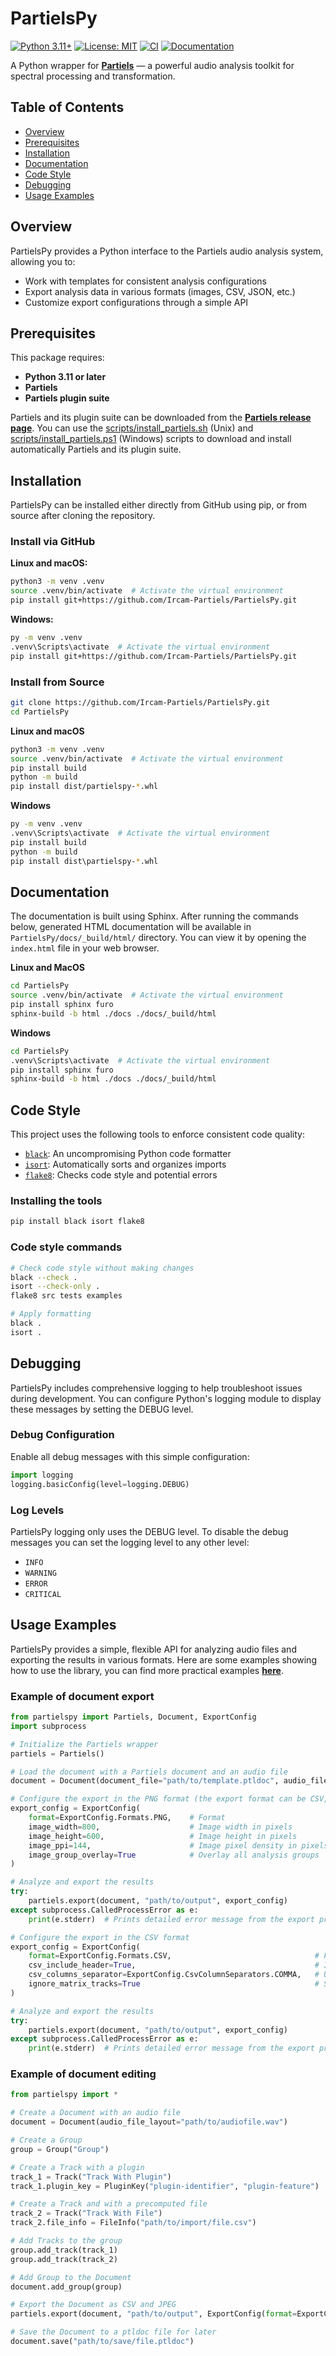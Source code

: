 # PartielsPy

[![Python 3.11+](https://img.shields.io/badge/Python-3.11+-blue.svg)](https://www.python.org/downloads/)
[![License: MIT](https://img.shields.io/badge/License-MIT-yellow.svg)](LICENSE)
[![CI](https://github.com/Ircam-Partiels/PartielsPy/actions/workflows/ci.yml/badge.svg)](https://github.com/Ircam-Partiels/PartielsPy/actions/workflows/ci.yml)
[![Documentation](https://img.shields.io/badge/Documentation-green.svg)](https://ircam-partiels.github.io/PartielsPy/)

A Python wrapper for **[Partiels](https://github.com/Ircam-Partiels/Partiels)** — a powerful audio analysis toolkit for spectral processing and transformation.

## Table of Contents

- [Overview](#overview)
- [Prerequisites](#prerequisites)
- [Installation](#installation)
- [Documentation](#documentation)
- [Code Style](#code-style)
- [Debugging](#debugging)
- [Usage Examples](#usage-examples)

## Overview

PartielsPy provides a Python interface to the Partiels audio analysis system, allowing you to:
- Work with templates for consistent analysis configurations
- Export analysis data in various formats (images, CSV, JSON, etc.)
- Customize export configurations through a simple API

## Prerequisites

This package requires:
- **Python 3.11 or later**
- **Partiels**
- **Partiels plugin suite** 

Partiels and its plugin suite can be downloaded from the **[Partiels release page](https://github.com/Ircam-Partiels/Partiels/releases)**. You can use the [scripts/install_partiels.sh](./scripts/install_partiels.sh) (Unix) and [scripts/install_partiels.ps1](./scripts/install_partiels.ps1) (Windows) scripts to download and install automatically Partiels and its plugin suite.

## Installation

PartielsPy can be installed either directly from GitHub using pip, or from source after cloning the repository.

### Install via GitHub

**Linux and macOS:**
```sh
python3 -m venv .venv
source .venv/bin/activate  # Activate the virtual environment
pip install git+https://github.com/Ircam-Partiels/PartielsPy.git
```

**Windows:**
```sh
py -m venv .venv
.venv\Scripts\activate  # Activate the virtual environment
pip install git+https://github.com/Ircam-Partiels/PartielsPy.git
```

### Install from Source
```sh
git clone https://github.com/Ircam-Partiels/PartielsPy.git
cd PartielsPy
```

**Linux and macOS**
```sh
python3 -m venv .venv
source .venv/bin/activate  # Activate the virtual environment
pip install build
python -m build
pip install dist/partielspy-*.whl
```

**Windows**
```sh
py -m venv .venv
.venv\Scripts\activate  # Activate the virtual environment
pip install build
python -m build
pip install dist\partielspy-*.whl
```

## Documentation

The documentation is built using Sphinx. After running the commands below, generated HTML documentation will be available in `PartielsPy/docs/_build/html/` directory. You can view it by opening the `index.html` file in your web browser.

**Linux and MacOS**
```sh
cd PartielsPy
source .venv/bin/activate  # Activate the virtual environment
pip install sphinx furo
sphinx-build -b html ./docs ./docs/_build/html
```

**Windows**
```sh
cd PartielsPy
.venv\Scripts\activate  # Activate the virtual environment
pip install sphinx furo
sphinx-build -b html ./docs ./docs/_build/html
```

## Code Style

This project uses the following tools to enforce consistent code quality:

- [`black`](https://black.readthedocs.io/en/stable/): An uncompromising Python code formatter
- [`isort`](https://pycqa.github.io/isort/): Automatically sorts and organizes imports
- [`flake8`](https://flake8.pycqa.org/): Checks code style and potential errors

### Installing the tools

```sh
pip install black isort flake8
```

### Code style commands

```sh
# Check code style without making changes
black --check .
isort --check-only .
flake8 src tests examples

# Apply formatting
black .
isort .
```
## Debugging

PartielsPy includes comprehensive logging to help troubleshoot issues during development. You can configure Python's logging module to display these messages by setting the DEBUG level.

### Debug Configuration

Enable all debug messages with this simple configuration:

```python
import logging
logging.basicConfig(level=logging.DEBUG)
```

### Log Levels

PartielsPy logging only uses the DEBUG level. To disable the debug messages you can set the logging level to any other level:
- `INFO`
- `WARNING`
- `ERROR`
- `CRITICAL`

## Usage Examples

PartielsPy provides a simple, flexible API for analyzing audio files and exporting the results in various formats. Here are some examples showing how to use the library, you can find more practical examples **[here](examples)**.

### Example of document export

```python
from partielspy import Partiels, Document, ExportConfig
import subprocess

# Initialize the Partiels wrapper
partiels = Partiels()

# Load the document with a Partiels document and an audio file
document = Document(document_file="path/to/template.ptldoc", audio_file_layout="path/to/audiofile.wav")

# Configure the export in the PNG format (the export format can be CSV, LAB, CUE, REAPER, JSON, PNG or JPG)
export_config = ExportConfig(
    format=ExportConfig.Formats.PNG,    # Format
    image_width=800,                    # Image width in pixels
    image_height=600,                   # Image height in pixels
    image_ppi=144,                      # Image pixel density in pixels per inch
    image_group_overlay=True            # Overlay all analysis groups
)

# Analyze and export the results
try:
    partiels.export(document, "path/to/output", export_config)
except subprocess.CalledProcessError as e:
    print(e.stderr)  # Prints detailed error message from the export process

# Configure the export in the CSV format
export_config = ExportConfig(
    format=ExportConfig.Formats.CSV,                                # Format
    csv_include_header=True,                                        # Include CSV column headers
    csv_columns_separator=ExportConfig.CsvColumnSeparators.COMMA,   # Use comma as CSV column separators
    ignore_matrix_tracks=True                                       # Skip matrix tracks
)

# Analyze and export the results
try:
    partiels.export(document, "path/to/output", export_config)
except subprocess.CalledProcessError as e:
    print(e.stderr)  # Prints detailed error message from the export process  
```

### Example of document editing
```python
from partielspy import *

# Create a Document with an audio file
document = Document(audio_file_layout="path/to/audiofile.wav")

# Create a Group
group = Group("Group")

# Create a Track with a plugin
track_1 = Track("Track With Plugin")
track_1.plugin_key = PluginKey("plugin-identifier", "plugin-feature")

# Create a Track and with a precomputed file
track_2 = Track("Track With File")
track_2.file_info = FileInfo("path/to/import/file.csv")

# Add Tracks to the group
group.add_track(track_1)
group.add_track(track_2)

# Add Group to the Document
document.add_group(group)

# Export the Document as CSV and JPEG
partiels.export(document, "path/to/output", ExportConfig(format=ExportConfig.Formats.JSON))

# Save the Document to a ptldoc file for later
document.save("path/to/save/file.ptldoc")
```
